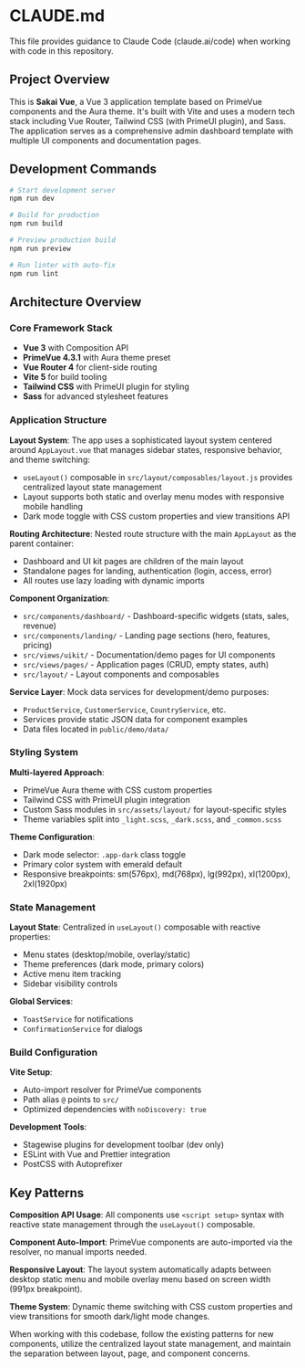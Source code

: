 # CLAUDE.md

This file provides guidance to Claude Code (claude.ai/code) when working with code in this repository.

## Project Overview

This is **Sakai Vue**, a Vue 3 application template based on PrimeVue components and the Aura theme. It's built with Vite and uses a modern tech stack including Vue Router, Tailwind CSS (with PrimeUI plugin), and Sass. The application serves as a comprehensive admin dashboard template with multiple UI components and documentation pages.

## Development Commands

```bash
# Start development server
npm run dev

# Build for production
npm run build

# Preview production build
npm run preview

# Run linter with auto-fix
npm run lint
```

## Architecture Overview

### Core Framework Stack
- **Vue 3** with Composition API
- **PrimeVue 4.3.1** with Aura theme preset
- **Vue Router 4** for client-side routing
- **Vite 5** for build tooling
- **Tailwind CSS** with PrimeUI plugin for styling
- **Sass** for advanced stylesheet features

### Application Structure

**Layout System**: The app uses a sophisticated layout system centered around `AppLayout.vue` that manages sidebar states, responsive behavior, and theme switching:
- `useLayout()` composable in `src/layout/composables/layout.js` provides centralized layout state management
- Layout supports both static and overlay menu modes with responsive mobile handling
- Dark mode toggle with CSS custom properties and view transitions API

**Routing Architecture**: Nested route structure with the main `AppLayout` as the parent container:
- Dashboard and UI kit pages are children of the main layout
- Standalone pages for landing, authentication (login, access, error)
- All routes use lazy loading with dynamic imports

**Component Organization**:
- `src/components/dashboard/` - Dashboard-specific widgets (stats, sales, revenue)
- `src/components/landing/` - Landing page sections (hero, features, pricing)
- `src/views/uikit/` - Documentation/demo pages for UI components
- `src/views/pages/` - Application pages (CRUD, empty states, auth)
- `src/layout/` - Layout components and composables

**Service Layer**: Mock data services for development/demo purposes:
- `ProductService`, `CustomerService`, `CountryService`, etc.
- Services provide static JSON data for component examples
- Data files located in `public/demo/data/`

### Styling System

**Multi-layered Approach**:
- PrimeVue Aura theme with CSS custom properties
- Tailwind CSS with PrimeUI plugin integration
- Custom Sass modules in `src/assets/layout/` for layout-specific styles
- Theme variables split into `_light.scss`, `_dark.scss`, and `_common.scss`

**Theme Configuration**:
- Dark mode selector: `.app-dark` class toggle
- Primary color system with emerald default
- Responsive breakpoints: sm(576px), md(768px), lg(992px), xl(1200px), 2xl(1920px)

### State Management

**Layout State**: Centralized in `useLayout()` composable with reactive properties:
- Menu states (desktop/mobile, overlay/static)
- Theme preferences (dark mode, primary colors)
- Active menu item tracking
- Sidebar visibility controls

**Global Services**: 
- `ToastService` for notifications
- `ConfirmationService` for dialogs

### Build Configuration

**Vite Setup**:
- Auto-import resolver for PrimeVue components
- Path alias `@` points to `src/`
- Optimized dependencies with `noDiscovery: true`

**Development Tools**:
- Stagewise plugins for development toolbar (dev only)
- ESLint with Vue and Prettier integration
- PostCSS with Autoprefixer

## Key Patterns

**Composition API Usage**: All components use `<script setup>` syntax with reactive state management through the `useLayout()` composable.

**Component Auto-Import**: PrimeVue components are auto-imported via the resolver, no manual imports needed.

**Responsive Layout**: The layout system automatically adapts between desktop static menu and mobile overlay menu based on screen width (991px breakpoint).

**Theme System**: Dynamic theme switching with CSS custom properties and view transitions for smooth dark/light mode changes.

When working with this codebase, follow the existing patterns for new components, utilize the centralized layout state management, and maintain the separation between layout, page, and component concerns.